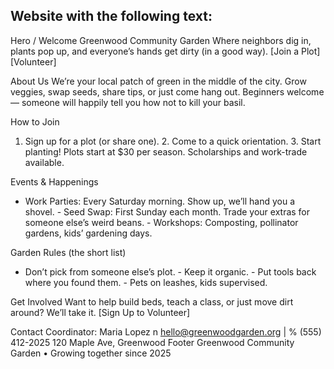 ## Website with the following text:

Hero / Welcome
Greenwood Community Garden Where neighbors dig in, plants pop up, and
everyone’s hands get dirty (in a good way). [Join a Plot] [Volunteer]

About Us
We’re your local patch of green in the middle of the city. Grow veggies, swap seeds,
share tips, or just come hang out. Beginners welcome — someone will happily tell you
how not to kill your basil.

How to Join
1. Sign up for a plot (or share one). 2. Come to a quick orientation. 3. Start planting!
Plots start at $30 per season. Scholarships and work-trade available.

Events & Happenings
- Work Parties: Every Saturday morning. Show up, we’ll hand you a shovel. - Seed
Swap: First Sunday each month. Trade your extras for someone else’s weird beans. -
Workshops: Composting, pollinator gardens, kids’ gardening days.

Garden Rules (the short list)
- Don’t pick from someone else’s plot. - Keep it organic. - Put tools back where you
found them. - Pets on leashes, kids supervised.

Get Involved
Want to help build beds, teach a class, or just move dirt around? We’ll take it. [Sign
Up to Volunteer]

Contact
Coordinator: Maria Lopez n hello@greenwoodgarden.org | % (555) 412-2025 120
Maple Ave, Greenwood
Footer
Greenwood Community Garden • Growing together since 2025
